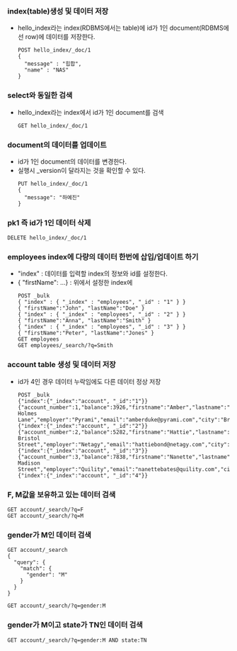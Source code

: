 ### index(table)생성 및 데이터 저장
- hello_index라는 index(RDBMS에서는 table)에 id가 1인 document(RDBMS에선 row)에 데이터를 저장한다.
  ```
  POST hello_index/_doc/1
  {
    "message" : "힙합",
    "name" : "NAS"
  }
  ```

### select와 동일한 검색
- hello_index라는 index에서 id가 1인 document를 검색
  ```
  GET hello_index/_doc/1
  ```

### document의 데이터를 업데이트
- id가 1인 document의 데이터를 변경한다.
- 실행시 _version이 달라지는 것을 확인할 수 있다.
  ```
  PUT hello_index/_doc/1
  {
    "message": "하예진"
  }
  ```

### pk1 즉 id가 1인 데이터 삭제
  ```
  DELETE hello_index/_doc/1
  ```

### employees index에 다량의 데이터 한번에 삽입/업데이트 하기
- "index" : 데이터를 입력할 index의 정보와 id를 설정한다.
- { "firstName": ...} : 위에서 설정한 index에 
  ```
  POST _bulk
  { "index" : { "_index" : "employees", "_id" : "1" } }
  { "firstName":"John", "lastName":"Doe" }
  { "index" : { "_index" : "employees", "_id" : "2" } }
  { "firstName":"Anna", "lastName":"Smith" }
  { "index" : { "_index" : "employees", "_id" : "3" } }
  { "firstName":"Peter", "lastName":"Jones" }
  GET employees
  GET employees/_search/?q=Smith
  ```

### account table 생성 및 데이터 저장
- id가 4인 경우 데이터 누락임에도 다른 데이터 정상 저장 
  ```
  POST _bulk
  {"index":{"_index":"account", "_id":"1"}}
  {"account_number":1,"balance":3926,"firstname":"Amber","lastname":"Duke","age":7,"gender":"M","address":"880 Holmes Lane","employer":"Pyrami","email":"amberduke@pyrami.com","city":"Brogan","state":"IL"}
  {"index":{"_index":"account", "_id":"2"}}
  {"account_number":2,"balance":5282,"firstname":"Hattie","lastname":"Bond","age":7,"gender":"M","address":"271 Bristol Street","employer":"Netagy","email":"hattiebond@netagy.com","city":"Dante","state":"TN"}
  {"index":{"_index":"account", "_id":"3"}}
  {"account_number":3,"balance":7838,"firstname":"Nanette","lastname":"Bates","age":28,"gender":"F","address":"789 Madison Street","employer":"Quility","email":"nanettebates@quility.com","city":"Nogal","state":"VA"}
  {"index":{"_index":"account", "_id":"4"}}
  ```

### F, M값을 보유하고 있는 데이터 검색
  ```
  GET account/_search/?q=F
  GET account/_search/?q=M
  ```

### gender가 M인 데이터 검색
  ```
  GET account/_search
  {
    "query": {
      "match": {
        "gender": "M"
      }
    }
  }

  GET account/_search/?q=gender:M
  ```

### gender가 M이고 state가 TN인 데이터 검색
  ```
  GET account/_search/?q=gender:M AND state:TN
  ```
